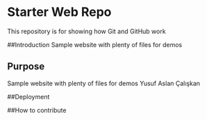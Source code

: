 # Starter Web Repo

This repository is for showing how Git and GitHub work

##Introduction
Sample website with plenty of files for demos



## Purpose

Sample website with plenty of files for demos
Yusuf Aslan Çalışkan

##Deployment

##How to contribute